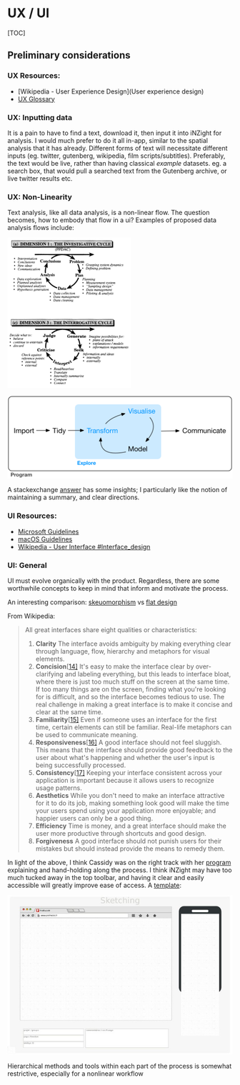# UX / UI

[TOC]

## Preliminary considerations

### UX Resources:

- [Wikipedia - User Experience Design](User experience design)
- [UX Glossary](https://uxplanet.org/ux-glossary-task-flows-user-flows-flowcharts-and-some-new-ish-stuff-2321044d837d)

### UX: Inputting data

It is a pain to have to find a text, download it, then input it into iNZight for analysis. I would much prefer to do it all in-app, similar to the spatial analysis that it has already. Different forms of text will necessitate different inputs (eg. twitter, gutenberg, wikipedia, film scripts/subtitles). Preferably, the text would be live, rather than having classical *example* datasets. eg. a search box, that would pull a searched text from the Gutenberg archive, or live twitter results etc.

### UX: Non-Linearity

Text analysis, like all data analysis, is a non-linear flow. The question becomes, how to embody that flow in a ui? Examples of proposed data analysis flows include:

![](./img/ppdac.PNG)

![](./img/data-science-explore.png)

A stackexchange [answer](https://ux.stackexchange.com/questions/49765/how-to-create-a-non-linear-wizard) has some insights; I particularly like the notion of maintaining a summary, and clear directions.

### UI Resources:

- [Microsoft Guidelines](https://developer.microsoft.com/en-us/windows/apps/design)
- [macOS Guidelines](https://developer.apple.com/design/human-interface-guidelines/macos/overview/themes/)
- [Wikipedia - User Interface #Interface_design](https://en.wikipedia.org/wiki/User_interface#Interface_design)

### UI: General

UI must evolve organically with the product. Regardless, there are some worthwhile concepts to keep in mind that inform and motivate the process.

An interesting comparison: [skeuomorphism](https://en.wikipedia.org/wiki/Skeuomorph) vs [flat design](https://en.wikipedia.org/wiki/Flat_design)

From Wikipedia:

> All great interfaces share eight qualities or characteristics:
> 1. **Clarity** The interface avoids ambiguity by making everything clear through language, flow, hierarchy and metaphors for visual elements.
> 2. **Concision**[[14\]](https://en.wikipedia.org/wiki/User_interface#cite_note-artofunix-14)  It's easy to make the interface clear by over-clarifying and labeling  everything, but this leads to interface bloat, where there is just too  much stuff on the screen at the same time. If too many things are on the  screen, finding what you're looking for is difficult, and so the  interface becomes tedious to use. The real challenge in making a great  interface is to make it concise and clear at the same time.
> 3. **Familiarity**[[15\]](https://en.wikipedia.org/wiki/User_interface#cite_note-15)  Even if someone uses an interface for the first time, certain elements  can still be familiar. Real-life metaphors can be used to communicate  meaning.
> 4. **Responsiveness**[[16\]](https://en.wikipedia.org/wiki/User_interface#cite_note-16)  A good interface should not feel sluggish. This means that the  interface should provide good feedback to the user about what's  happening and whether the user's input is being successfully processed.
> 5. **Consistency**[[17\]](https://en.wikipedia.org/wiki/User_interface#cite_note-17) Keeping your interface consistent across your application is important because it allows users to recognize usage patterns.
> 6. **Aesthetics**  While you don't need to make an interface attractive for it to do its  job, making something look good will make the time your users spend  using your application more enjoyable; and happier users can only be a  good thing.
> 7. **Efficiency** Time is money, and a great interface should make the user more productive through shortcuts and good design.
> 8. **Forgiveness** A good interface should not punish users for their mistakes but should instead provide the means to remedy them.

In light of the above, I think Cassidy was on the right track with her [program](https://usresp-student.shinyapps.io/text_analysis/) explaining and hand-holding along the process. I think iNZight may have too much tucked away in the top toolbar, and having it clear and easily accessible will greatly improve ease of access. A [template](https://en.wikipedia.org/wiki/File:Mobile_sketch_template.pdf):

![](img/page1-640px-Mobile_sketch_template.pdf.jpg)

Hierarchical methods and tools within each part of the process is somewhat restrictive, especially for a nonlinear workflow





